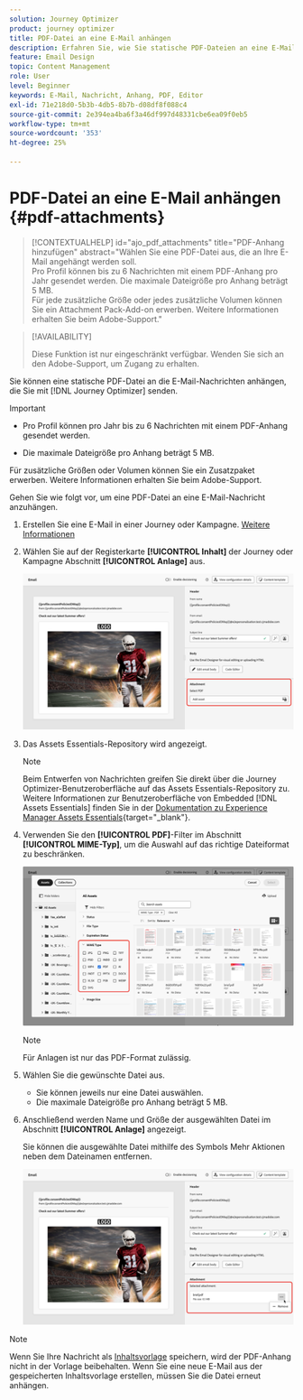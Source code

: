 ```yaml
---
solution: Journey Optimizer
product: journey optimizer
title: PDF-Datei an eine E-Mail anhängen
description: Erfahren Sie, wie Sie statische PDF-Dateien an eine E-Mail anhängen
feature: Email Design
topic: Content Management
role: User
level: Beginner
keywords: E-Mail, Nachricht, Anhang, PDF, Editor
exl-id: 71e218d0-5b3b-4db5-8b7b-d08df8f088c4
source-git-commit: 2e394ea4ba6f3a46df997d48331cbe6ea09f0eb5
workflow-type: tm+mt
source-wordcount: '353'
ht-degree: 25%

---
```


# PDF-Datei an eine E-Mail anhängen {#pdf-attachments}

>[!CONTEXTUALHELP]
>id="ajo_pdf_attachments"
>title="PDF-Anhang hinzufügen"
>abstract="Wählen Sie eine PDF-Datei aus, die an Ihre E-Mail angehängt werden soll.</br>Pro Profil können bis zu 6 Nachrichten mit einem PDF-Anhang pro Jahr gesendet werden. Die maximale Dateigröße pro Anhang beträgt 5 MB.</br>Für jede zusätzliche Größe oder jedes zusätzliche Volumen können Sie ein Attachment Pack-Add-on erwerben. Weitere Informationen erhalten Sie beim Adobe-Support."

>[!AVAILABILITY]
>
>Diese Funktion ist nur eingeschränkt verfügbar. Wenden Sie sich an den Adobe-Support, um Zugang zu erhalten.

Sie können eine statische PDF-Datei an die E-Mail-Nachrichten anhängen, die Sie mit [!DNL Journey Optimizer] senden.

>[!IMPORTANT]
>
>* Pro Profil können pro Jahr bis zu 6 Nachrichten mit einem PDF-Anhang gesendet werden.
>
>* Die maximale Dateigröße pro Anhang beträgt 5 MB.
>
>Für zusätzliche Größen oder Volumen können Sie ein Zusatzpaket erwerben. Weitere Informationen erhalten Sie beim Adobe-Support.

Gehen Sie wie folgt vor, um eine PDF-Datei an eine E-Mail-Nachricht anzuhängen.

1. Erstellen Sie eine E-Mail in einer Journey oder Kampagne. [Weitere Informationen](create-email.md)

1. Wählen Sie auf der Registerkarte **[!UICONTROL Inhalt]** der Journey oder Kampagne **&#x200B;**&#x200B;Abschnitt **[!UICONTROL Anlage]** aus.

   ![](assets/email-select-pdf.png)

1. Das Assets Essentials-Repository wird angezeigt.

   >[!NOTE]
   >
   >Beim Entwerfen von Nachrichten greifen Sie direkt über die Journey Optimizer-Benutzeroberfläche auf das Assets Essentials-Repository zu. Weitere Informationen zur Benutzeroberfläche von Embedded [!DNL Assets Essentials] finden Sie in der [Dokumentation zu Experience Manager Assets Essentials](https://experienceleague.adobe.com/docs/experience-manager-assets-essentials/help/introduction.html?lang=de){target="_blank"}.

1. Verwenden Sie den **[!UICONTROL PDF]**-Filter im Abschnitt **[!UICONTROL MIME-Typ]**, um die Auswahl auf das richtige Dateiformat zu beschränken.

   ![](assets/email-assets-pdf.png)

   >[!NOTE]
   >
   >Für Anlagen ist nur das PDF-Format zulässig.

1. Wählen Sie die gewünschte Datei aus.

   * Sie können jeweils nur eine Datei auswählen.
   * Die maximale Dateigröße pro Anhang beträgt 5 MB.

1. Anschließend werden Name und Größe der ausgewählten Datei im Abschnitt **[!UICONTROL Anlage]** angezeigt.

   Sie können die ausgewählte Datei mithilfe des Symbols Mehr Aktionen neben dem Dateinamen entfernen.

   ![](assets/email-remove-attachment.png)

>[!NOTE]
>
>Wenn Sie Ihre Nachricht als [Inhaltsvorlage](../content-management/create-content-templates.md) speichern, wird der PDF-Anhang nicht in der Vorlage beibehalten. Wenn Sie eine neue E-Mail aus der gespeicherten Inhaltsvorlage erstellen, müssen Sie die Datei erneut anhängen.
